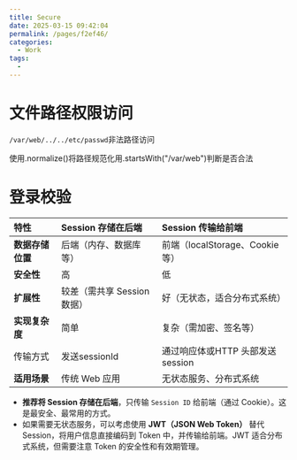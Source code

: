 ```yaml
---
title: Secure
date: 2025-03-15 09:42:04
permalink: /pages/f2ef46/
categories:
  - Work
tags:
  - 
---
```

# 文件路径权限访问

`/var/web/../../etc/passwd`非法路径访问

使用.normalize()将路径规范化用.startsWith("/var/web")判断是否合法 

# 登录校验

| 特性             | Session 存储在后端          | Session 传输给前端               |
| :--------------- | :-------------------------- | :------------------------------- |
| **数据存储位置** | 后端（内存、数据库等）      | 前端（localStorage、Cookie 等）  |
| **安全性**       | 高                          | 低                               |
| **扩展性**       | 较差（需共享 Session 数据） | 好（无状态，适合分布式系统）     |
| **实现复杂度**   | 简单                        | 复杂（需加密、签名等）           |
| 传输方式         | 发送sessionId               | 通过响应体或HTTP 头部发送session |
| **适用场景**     | 传统 Web 应用               | 无状态服务、分布式系统           |

- **推荐将 Session 存储在后端**，只传输 `Session ID` 给前端（通过 Cookie）。这是最安全、最常用的方式。
- 如果需要无状态服务，可以考虑使用 **JWT（JSON Web Token）** 替代 Session，将用户信息直接编码到 Token 中，并传输给前端。JWT 适合分布式系统，但需要注意 Token 的安全性和有效期管理。